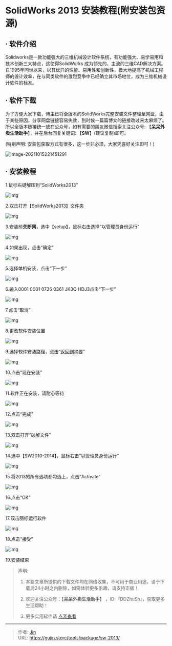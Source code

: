 # SolidWorks 2013 安装教程(附安装包资源)


## · 软件介绍
Solidworks是一款功能强大的三维机械设计软件系统，有功能强大、易学易用和技术创新三大特点，这使得SolidWorks 成为领先的、主流的三维CAD解决方案。自1995年问世以来，以其优异的性能、易用性和创新性，极大地提高了机械工程师的设计效率，在与同类软件的激烈竞争中已经确立其市场地位，成为三维机械设计软件的标准。

## · 软件下载
为了方便大家下载，博主已将全版本的SolidWorks完整安装文件整理至网盘，由于某些原因，分享网盘链接容易失效，到时候一篇篇博文的链接改过来太麻烦了。所以全版本链接统一放在公众号，如有需要的朋友微信搜索关注公众号: 【**呆呆外卖生活助手**】，并在后台回复关键词: 【**SW**】(建议复制)即可。

(特别声明: 安装包获取方式有很多，这一步非必须，大家凭喜好关注即可！)

![image-20211015221451291](https://img.gujin.store/img/image-20211015221451291.png)

## · 安装教程

1.鼠标右键解压到“SolidWorks2013”

![img](https://img.gujin.store/img/v2-f8f22313d2c0a0cfcb4840b0dcf2c21a_720w.png)

2.双击打开【SolidWorks2013】文件夹

![img](https://img.gujin.store/img/v2-19fd32d2c2b24c7190086894d82a8e70_720w.png)

3.安装前**先断网**，选中【setup】，鼠标右击选择“以管理员身份运行”

![img](https://img.gujin.store/img/v2-31f04369d64fef63cd4dd0c3dcb9ec7d_720w.png)

4.如果出现，点击“确定”

![img](https://img.gujin.store/img/v2-587a947f7feff73cb57e28bf1aaa6abe_720w.png)

5.选择单机安装，点击“下一步”

![img](https://img.gujin.store/img/v2-c5ecc5d143da1bee6739fa5df05dfc31_720w.png)

6.输入0001 0001 0736 0361 JK3Q HDJ3点击“下一步”

![img](https://img.gujin.store/img/v2-65d766af86082e2eac74401363304679_720w.png)

7.点击“取消”

![img](https://img.gujin.store/img/v2-fbfbfa98305c84e891d08c4dd2b48d64_720w.png)

8.更改软件安装位置

![img](https://img.gujin.store/img/v2-e146c35b2546930baebc291b62383de4_720w.png)

9.选择软件安装路径，点击“返回到摘要”

![img](https://img.gujin.store/img/v2-fe3864656e836934a01b17db562602d7_720w.png)

10.点击“现在安装”

![img](https://img.gujin.store/img/v2-e0a53bc3d431d7839bfb79f22f533aa6_720w.png)

11.软件正在安装，请耐心等待

![img](https://img.gujin.store/img/v2-b23a1ac7aeea75e2168469b4d593d305_720w.png)

12.点击“完成”

![img](https://img.gujin.store/img/v2-cef1c81ccfd634483edde2733dd9f304_720w.png)

13.双击打开“破解文件”

![img](https://img.gujin.store/img/v2-98ee296a36b7762349dbe5f08d02c11e_720w.png)

14.选中【SW2010-2014】，鼠标右击“以管理员身份运行”

![img](https://img.gujin.store/img/v2-ce1a0dfe20410238dc57a4b5a91b7424_720w.png)

15.将2013的所有选项都勾选上，点击“Activate”

![img](https://img.gujin.store/img/v2-28814505371ce35f00862c4c997c1b24_720w.png)

16.点击“OK”

![img](https://img.gujin.store/img/v2-d2fb56f3f80369b00803a11660a83449_720w.png)

17.双击图标运行软件

![img](https://img.gujin.store/img/v2-142bc83405bfa63e1ad40b933db6ca2f_720w.png)

18.点击“接受”

![img](https://img.gujin.store/img/v2-c95d4b0f82186996528816fc6c25959f_720w.png)

19.安装结束




> 声明: 
>
> 1. 本篇文章所提供的下载文件均在网络收集，不可用于商业用途，请于下载后24小时之内删除，如需体验更多乐趣，请支持正版！
>
> 2. 欢迎关注公众号：【**呆呆外卖生活助手**】 ，ID:『DDZhuSh』，获取更多生活帮助！
>
> 3. 更多实用软件请  [点我查看](/tools)

---

> 作者: [Jin](https://img.gujin.store/img/favicon.ico)  
> URL: https://gujin.store/tools/package/sw-2013/  

